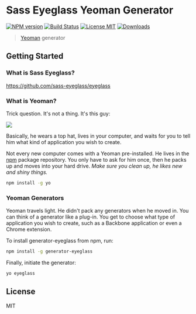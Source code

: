 # Sass Eyeglass Yeoman Generator

[![NPM version][npm-image]][npm-url] [![Build Status][travis-image]][travis-url] [![License MIT][license-image]][license-url] [![Downloads][downloads-image]][npm-url]

> [Yeoman](http://yeoman.io) generator


## Getting Started

### What is Sass Eyeglass?

https://github.com/sass-eyeglass/eyeglass

### What is Yeoman?

Trick question. It's not a thing. It's this guy:

![](http://i.imgur.com/JHaAlBJ.png)

Basically, he wears a top hat, lives in your computer, and waits for you to tell him what kind of application you wish to create.

Not every new computer comes with a Yeoman pre-installed. He lives in the [npm](https://npmjs.org) package repository. You only have to ask for him once, then he packs up and moves into your hard drive. *Make sure you clean up, he likes new and shiny things.*

```bash
npm install -g yo
```

### Yeoman Generators

Yeoman travels light. He didn't pack any generators when he moved in. You can think of a generator like a plug-in. You get to choose what type of application you wish to create, such as a Backbone application or even a Chrome extension.

To install generator-eyeglass from npm, run:

```bash
npm install -g generator-eyeglass
```

Finally, initiate the generator:

```bash
yo eyeglass
```

## License

MIT


[travis-url]: https://travis-ci.org/iamcarrico/generator-eyeglass
[travis-image]: http://img.shields.io/travis/iamcarrico/generator-eyeglass.svg

[downloads-image]: http://img.shields.io/npm/dm/generator-eyeglass.svg
[npm-url]: https://npmjs.org/package/generator-eyeglass
[npm-image]: http://img.shields.io/npm/v/generator-eyeglass.svg

[license-image]: http://img.shields.io/badge/license-MIT-blue.svg
[license-url]: https://github.com/iamcarrico/generator-eyeglass/blob/master/LICENSE
